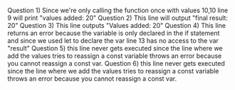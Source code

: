 Question 1) Since we're only calling the function once with values 10,10 line 9 will print "values added: 20"
Question 2) This line will output "final result: 20"
Question 3) This line outputs "Values added: 20"
Question 4) This line returns an error because the variable is only declared in the if statement and since we used let to declare the var line 13 has no access to the var "result"
Question 5) this line never gets executed since the line where we add the values tries to reassign a const variable throws an error because you cannot reassign a const var.
Question 6) this line never gets executed since the line where we add the values tries to reassign a const variable throws an error because you cannot reassign a const var.

